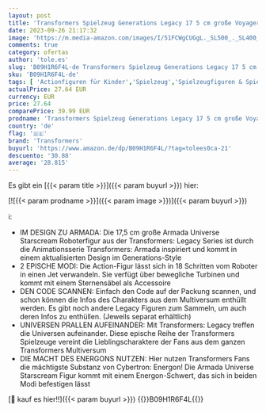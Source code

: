 ```yaml
---
layout: post
title: 'Transformers Spielzeug Generations Legacy 17 5 cm große Voyager Armada Universe Starscream Action-Figur  ab 8 Jahren  Multi  F3056'
date: 2023-09-26 21:17:32
image: 'https://m.media-amazon.com/images/I/51FCWgCUGgL._SL500_._SL400_.jpg'
comments: true
category: ofertas
author: 'tole.es'
slug: 'B09H1R6F4L-de Transformers Spielzeug Generations Legacy 17 5 cm große...'
sku: 'B09H1R6F4L-de'
tags: [ 'Actionfiguren für Kinder','Spielzeug','Spielzeugfiguren & Spielsets','transformers','🇩🇪', ]
actualPrice: 27.64 EUR
currency: EUR
price: 27.64
comparePrice: 39.99 EUR
prodname: 'Transformers Spielzeug Generations Legacy 17 5 cm große Voyager Armada Universe Starscream Action-Figur  ab 8 Jahren  Multi  F3056'
country: 'de'
flag: '🇩🇪'
brand: 'Transformers'
buyurl: 'https://www.amazon.de/dp/B09H1R6F4L/?tag=tolees0ca-21'
descuento: '30.88'
average: '28.815'
---
```


Es gibt ein [{{< param title >}}]({{< param buyurl >}}) hier:

[![{{< param prodname >}}]({{< param image >}})]({{< param buyurl >}})

ℹ️:

- IM DESIGN ZU ARMADA: Die 17,5 cm große Armada Universe Starscream Roboterfigur aus der Transformers: Legacy Series ist durch die Animationsserie Transformers: Armada inspiriert und kommt in einem aktualisierten Design im Generations-Style
- 2 EPISCHE MODI: Die Action-Figur lässt sich in 18 Schritten vom Roboter in einen Jet verwandeln. Sie verfügt über bewegliche Turbinen und kommt mit einem Sternensäbel als Accessoire
- DEN CODE SCANNEN: Einfach den Code auf der Packung scannen, und schon können die Infos des Charakters aus dem Multiversum enthüllt werden. Es gibt noch andere Legacy Figuren zum Sammeln, um auch deren Infos zu enthüllen. (Jeweils separat erhältlich)
- UNIVERSEN PRALLEN AUFEINANDER: Mit Transformers: Legacy treffen die Universen aufeinander. Diese epische Reihe der Transformers Spielzeuge vereint die Lieblingscharaktere der Fans aus dem ganzen Transformers Multiversum
- DIE MACHT DES ENERGONS NUTZEN: Hier nutzen Transformers Fans die mächtigste Substanz von Cybertron: Energon! Die Armada Universe Starscream Figur kommt mit einem Energon-Schwert, das sich in beiden Modi befestigen lässt

[🛒 kauf es hier!!]({{< param buyurl >}})
{{<world>}}B09H1R6F4L{{</world>}}

